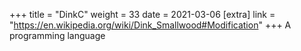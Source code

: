 +++
title = "DinkC"
weight = 33
date = 2021-03-06
[extra]
link = "https://en.wikipedia.org/wiki/Dink_Smallwood#Modification"
+++
A programming language

